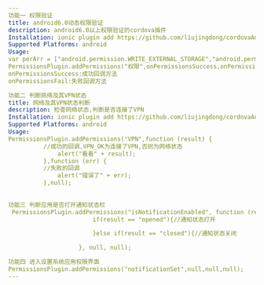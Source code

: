 ```yaml
---
功能一 权限验证
title: android6.0动态权限验证
description: android6.0以上权限验证的cordova插件
Installation: ionic plugin add https://github.com/liujingdong/cordovaAddPermissions.git
Supported Platforms: android
Usage:
var perArr = ["android.permission.WRITE_EXTERNAL_STORAGE","android.permission.RECORD_AUDIO","android.permission.CAMERA"]
PermissionsPlugin.addPermissions("权限",onPermissionsSuccess,onPermissionsFail,perArr);
onPermissionsSuccess:成功回调方法
onPermissionsFail:失败回调方法

功能二 判断网络及其VPN状态
title: 网络及其VPN状态判断
description: 检查网络状态,判断是否连接了VPN
Installation: ionic plugin add https://github.com/liujingdong/cordovaAddPermissions.git
Supported Platforms: android
Usage:
PermissionsPlugin.addPermissions("VPN",function (result) {
          //成功的回调,VPN_OK为连接了VPN,否则为网络状态
              alert("看看" + result);
          },function (err) {
          //失败的回调
              alert("错误了" + err);
          },null);
		  
		  
功能三 判断应用是否打开通知状态栏
 PermissionsPlugin.addPermissions("isNotificationEnabled", function (result) {
                        if(result == "opened"){//通知状态打开

                        }else if(result == "closed"){//通知状态关闭

                    }, null, null);

功能四 进入设置系统应用权限界面
PermissionsPlugin.addPermissions("notificationSet",null,null,null);
---
```


